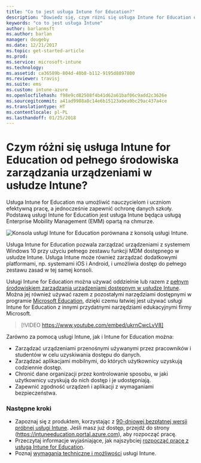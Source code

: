 ```yaml
---
title: "Co to jest usługa Intune for Education?"
description: "Dowiedz się, czym różni się usługa Intune for Education od pełnego środowiska zarządzania usługi Intune."
keywords: "co to jest usługa Intune"
author: barlanmsft
ms.author: barlan
manager: dougeby
ms.date: 12/21/2017
ms.topic: get-started-article
ms.prod: 
ms.service: microsoft-intune
ms.technology: 
ms.assetid: ca36589b-804d-40b8-b112-9195d8897800
ms.reviewer: travisj
ms.suite: ems
ms.custom: intune-azure
ms.openlocfilehash: f98e9cd82508f4b41d62a61baf06c9add2c3626e
ms.sourcegitcommit: a41ad9988a8c14e6b15123a9ea9bc29ac437a4ce
ms.translationtype: HT
ms.contentlocale: pl-PL
ms.lasthandoff: 01/25/2018
---
```

# <a name="how-is-intune-for-education-different-from-the-full-device-management-experience-in-intune"></a>Czym różni się usługa Intune for Education od pełnego środowiska zarządzania urządzeniami w usłudze Intune?

Usługa Intune for Education ma umożliwić nauczycielom i uczniom efektywną pracę, a jednocześnie zapewnić ochronę danych szkoły. Podstawą usługi Intune for Education jest usługa Intune będąca usługą Enterprise Mobility Management (EMM) opartą na chmurze.

![Konsola usługi Intune for Education porównana z konsolą usługi Intune.](./media/intune-azure-vs-intuneEDU.png)

Usługa Intune for Education pozwala zarządzać urządzeniami z systemem Windows 10 przy użyciu pełnego zestawu funkcji MDM dostępnego w usłudze Intune. Usługa Intune może również zarządzać dodatkowymi platformami, np. systemami iOS i Android, i umożliwia dostęp do pełnego zestawu zasad w tej samej konsoli.

Usługi Intune for Education można używać oddzielnie lub razem z [pełnym środowiskiem zarządzania urządzeniami dostępnym w usłudze Intune](introduction-intune.md). Można jej również używać razem z pozostałymi narzędziami dostępnymi w programie [Microsoft Education](https://microsoft.com/education), dzięki czemu łatwiej jest używać usługi Intune for Education z innymi przydatnymi narzędziami edukacyjnymi firmy Microsoft.

> [!VIDEO https://www.youtube.com/embed/ukrnCwcLvV8]

Zarówno za pomocą usługi Intune, jak i Intune for Education można:
* Zarządzać urządzeniami przenośnymi używanymi przez pracowników i studentów w celu uzyskiwania dostępu do danych.
* Zarządzać aplikacjami mobilnymi, do których użytkownicy uzyskują codziennie dostęp.
* Chronić dane organizacji przez kontrolowanie sposobu, w jaki użytkownicy uzyskują do nich dostęp i je udostępniają.
* Zapewnić zgodność urządzeń i aplikacji z wymaganiami bezpieczeństwa.

### <a name="next-steps"></a>Następne kroki
* Zapoznaj się z produktem, korzystając z [90-dniowej bezpłatnej wersji próbnej usługi Intune](https://signup.microsoft.com/Signup?OfferId=5eec053c-cc40-4cd5-a06a-ea8d75cf2686&ali=1). Jeśli masz już dostęp, przejdź do strony (https://intuneeducation.portal.azure.com), aby rozpocząć pracę.
* Przeczytaj informacje wyjaśniające, jak najszybciej [rozpocząć pracę z usługą Intune for Education](/intune-education/what-is-express-configuration).
* Poznaj [wymagania techniczne i możliwości](/intune/supported-devices-browsers) usługi Intune.
